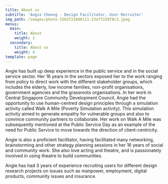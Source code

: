 ```yaml
---
title: About us
subtitle: 'Angie Cheong - Design Facilitator, User Recruiter'
img_path: /images/photo-1563721606111-23a77228f8c3.jpeg
menus:
  main:
    title: About
    weight: 1
  secondary:
    title: About us
    weight: 4
template: page
---
```

Angie has built up deep experience in the public service and in the social service sector. Her 16 years in the sectors exposed her to the work ranging from policy to direct work with the different stakeholder groups, which includes the elderly, low income families, non-profit organisations, government agencies and the grassroots organisations. In her work in Central Singapore Community Development Council, Angie had the opportunity to use human-centred design principles through a simulation activity called Walk A Mile (Poverty Simulation activity). This simulation activity aimed to generate empathy for vulnerable groups and also to convince community partners to collaborate. Her work on Walk A Mile was subsequently mentioned at the Public Service Day as an example of the need for Public Service to move towards the direction of client-centricity.

Angie is also a proficient facilitator, having facilitated many networking, brainstorming and other strategy planning sessions in her 16 years of social and community work. She also love acting and theatre, and is passionately involved in using theatre to build communities.

Angie has had 3 years of experience recruiting users for different design research projects on issues such as manpower, employment, digital products, community issues and insurance.
